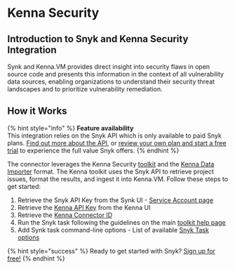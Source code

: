 # Kenna Security

## Introduction to Snyk and Kenna Security Integration

Synk and Kenna.VM provides direct insight into security flaws in open source code and presents this information in the context of all vulnerability data sources, enabling organizations to understand their security threat landscapes and to prioritize vulnerability remediation.

## How it Works

{% hint style="info" %}
**Feature availability**  
This integration relies on the Snyk API which is only available to paid Snyk plans. [Find out more about the API](https://snyk.docs.apiary.io/#), or [review your own plan and start a free trial](https://app.snyk.io/manage/billing/) to experience the full value Snyk offers.
{% endhint %}

The connector leverages the Kenna Security [toolkit](https://github.com/KennaPublicSamples/toolkit/) and the [Kenna Data Importer](https://help.kennasecurity.com/hc/en-us/articles/360026413111-Kenna-Data-Importer-JSON-Connector-/) format. The Kenna toolkit uses the Snyk API to retrieve project issues, format the results, and ingest it into Kenna.VM. Follow these steps to get started:

1. Retrieve the Snyk API Key from the Synk UI - [Service Account page](integrations/managing-integrations/service-accounts/)
2. Retrieve the [Kenna API Key](https://help.kennasecurity.com/hc/en-us/articles/360029111331-API-Key-Generation-and-Permissions/) from the Kenna UI
3. Retrieve the [Kenna Connector ID](https://help.kennasecurity.com/hc/en-us/articles/360026413111-Kenna-Data-Importer-JSON-Connector-/)
4. Run the Snyk task following the guidelines on the main [toolkit help page](https://github.com/KennaPublicSamples/toolkit#calling-a-specific-task/)
5. Add Synk task command-line options - List of available [Snyk Task options](https://github.com/KennaPublicSamples/toolkit/tree/master/tasks/snyk/)

{% hint style="success" %}
Ready to get started with Snyk? [Sign up for free!](https://snyk.io/login?cta=sign-up&loc=footer&page=support_docs_page/)
{% endhint %}

